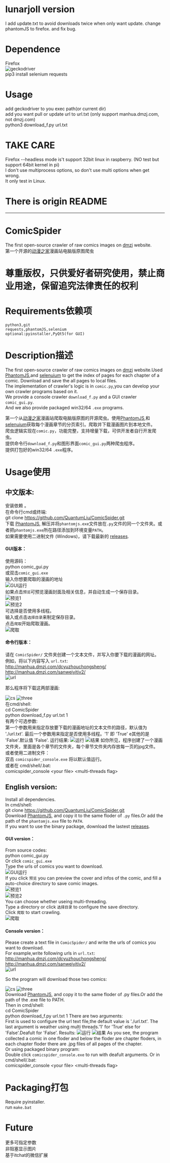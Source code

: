 # lunarjoll version  
I add update.txt to avoid downloads twice when only want update. change phantomJS to firefox. and fix bug.
# Dependence  
Firefox   
![geckodriver](https://github.com/mozilla/geckodriver/releases)  
pip3 install selenium requests   
# Usage
add geckodriver to you exec path(or current dir)  
add you want pull or update url to url.txt  (only support manhua.dmzj.com, not dmzj.com)  
python3 download_f.py url.txt   
# TAKE CARE
Firefox --headless mode is't support 32bit linux in raspberry. (NO test but support 64bit kernel in pi)  
I don't use multiprocess options, so don't use multi options when get wrong.   
It only test in Linux.  




# There is origin README
- - - - - - - - - - - - - - - - - - - - - - - - - - - - - -
# ComicSpider
The first open-source crawler of raw comics images on [dmzj](http://manhua.dmzj.com/) website.  
第一个开源的[动漫之家](http://manhua.dmzj.com/)漫画站电脑版原图爬虫
# 尊重版权，只供爱好者研究使用，禁止商业用途，保留追究法律责任的权利
# Requirements依赖项
    python3,git  
    requests,phantomJS,selenium  
    optional:pyinstaller,PyQt5(for GUI)
# Description描述
The first open-source crawler of raw comics images on [dmzj](http://manhua.dmzj.com/) website.Used [PhantomJS](http://phantomjs.org/),and [selenuium](https://github.com/SeleniumHQ/selenium) to get the index of pages for each chapter of a comic.  Download and save the all pages to local files.  
The implementation of crawler's logic is in `comic.py`,you can develop your own crawler programs based on it.  
We provide a console crawler `download_f.py` and a GUI crawler `comic_gui.py`.  
And we also provide packaged win32/64 `.exe` programs.

第一个从[动漫之家](http://manhua.dmzj.com/)漫画站爬取电脑版原图的开源爬虫。使用[PhantomJS](http://phantomjs.org/),和 [selenuium](https://github.com/SeleniumHQ/selenium)获取每个漫画章节的分页索引。爬取并下载漫画图片到本地文件。  
爬虫逻辑实现在`comic.py`，功能完整，支持增量下载，可供开发者自行开发爬虫。  
提供命令行`download_f.py`和图形界面`comic_gui.py`两种爬虫程序。  
提供打包好的win32/64 `.exe`程序。  
# Usage使用  
## 中文版本:
安装依赖 。  
在命令行cmd或终端:  
    git clone https://github.com/QuantumLiu/ComicSpider.git  
下载 [PhantomJS](http://phantomjs.org/), 解压并将`phantomjs.exe`文件放在`.py`文件的同一个文件夹。或者把`phantomjs.exe`所在路径添加到环境变量`PATH`。  
如果需要使用二进制文件 (Windows)，请下载最新的 [releases](https://github.com/QuantumLiu/ComicSpider/releases).  
#### GUI版本：
使用源码：    
    python comic_gui.py  
或双击`comic_gui.exe`  
输入你想要爬取的漫画的地址  
![GUI运行](./pics/gui1.PNG)  
如果点击`预览`可预览漫画封面及相关信息，并自动生成一个保存目录。  
![预览1](./pics/预览.PNG)  
![预览2](./pics/预览2.PNG)  
可选择是否使用多线程。  
输入或点击`选择目录`来制定保存目录。  
点击`爬取`开始爬取漫画。  
![爬取](./pics/爬取.PNG)
#### 命令行版本：
请在 `ComicSpider/` 文件夹创建一个文本文件，并写入你要下载的漫画的网址。  
例如，将以下内容写入 `url.txt`:  
    http://manhua.dmzj.com/dcyuzhouchongsheng/  
    http://manhua.dmzj.com/sanweiyitiv2/  
![url](./pics/url.PNG)  

那么程序将下载这两部漫画:  

![cs](./pics/重生.PNG)
![three](./pics/三位一体.PNG)  
在cmd/shell:  
    cd ComicSpider  
    python download_f.py url.txt 1  
有两个可选参数:  
第一个参数用来指定存放要下载的漫画地址的文本文件的路径，默认值为 './url.txt'.
最后一个参数用来指定是否使用多线程。'1' 即 'True' e其他的是 'False'.默认值 'False'.
运行结果:
![运行](./pics/运行.PNG)
![结果](./pics/结果.PNG)
如你所见，程序创建了一个漫画文件夹，里面是各个章节的文件夹，每个章节文件夹内存放每一页的jpg文件。    
或者使用二进制文件：  
双击 `comicspider_console.exe` 将以默认值运行。  
或者在 cmd/shell/.bat:  
    comicspider_console \<your file\> \<multi-threads flag\>  
## English version:
Install all dependencies.    
In cmd/shell:  
    git clone https://github.com/QuantumLiu/ComicSpider.git  
Download [PhantomJS](http://phantomjs.org/), and copy it to the same floder of `.py` files.Or add the path of the `phantomjs.exe` file to `PATH`.  
If you want to use the binary package, download the lastest [releases](https://github.com/QuantumLiu/ComicSpider/releases).  
#### GUI version：
From source codes:  
    python comic_gui.py  
Or click `comic_gui.exe`  
Type the urls of comics you want to download.  
![GUI运行](./pics/gui1.PNG)  
If you click `预览` you can preview the cover and infos of the comic, and fill a auto-choice directory to save comic images.  
![预览1](./pics/预览.PNG)  
![预览2](./pics/预览2.PNG)  
You can choose whether useing multi-threading.  
Type a directory or click `选择目录` to configure the save directory.   
Click `爬取` to start crawling.  
![爬取](./pics/爬取.PNG)
#### Console version：
Please create a text file in `ComicSpider/` and write the urls of comics you want to download.  
For example,write following urls in `url.txt`:  
    http://manhua.dmzj.com/dcyuzhouchongsheng/  
    http://manhua.dmzj.com/sanweiyitiv2/  
![url](./pics/url.PNG)  

So the program will download those two comics:  

![cs](./pics/重生.PNG)
![three](./pics/三位一体.PNG)  
Download [PhantomJS](http://phantomjs.org/), and copy it to the same floder of .py files.Or add the path of the .exe file to PATH.  
Then in cmd/shell:  
    cd ComicSpider  
    python download_f.py url.txt 1
There are two arguments:  
First is used to configure the url text file,the default value is './url.txt'.
The last argument is weather using multi threads.'1' for 'True' else for 'False'.Deafult for 'False'.
Results:
![运行](./pics/运行.PNG)
![结果](./pics/结果.PNG)
As you see, the program collected a comic in one floder and below the floder are chapter floders, in each chapter floder there are .jpg files of all pages of the chapter.  
Or using packaged binary program:    
Double click `comicspider_console.exe` to run with deafult arguments.
Or in cmd/shell/.bat:  
    comicspider_console \<your file\> \<multi-threads flag\>
# Packaging打包  
Require pyinstaller.  
run `make.bat`
# Future
更多可指定参数  
非阻塞显示图片  
基于itchat的微信扩展
